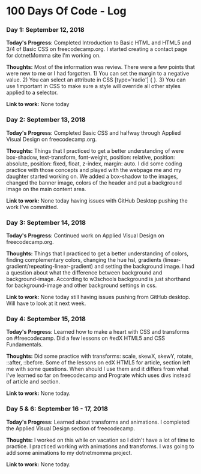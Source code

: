 # 100 Days Of Code - Log

### Day 1:  September 12, 2018

**Today's Progress**:  Completed Introduction to Basic HTML and HTML5 and 3/4 of Basic CSS on freecodecamp.org.  I started creating a contact page for dotnetMomma site I'm working on.

**Thoughts:** Most of the information was review.  There were a few points that were new to me or I had forgotten.  1)  You can set the margin to a negative value.  2)  You can select an attribute in CSS  [type='radio'] { }.   3)  You can use !important in CSS to make sure a style will override all other styles applied to a selector.

**Link to work:** None today


### Day 2:  September 13, 2018

**Today's Progress**:  Completed Basic CSS and halfway through Applied Visual Design on freecodecamp.org.  

**Thoughts:** Things that I practiced to get a better understanding of were box-shadow, text-transform, font-weight, position: relative,
position: absolute, position: fixed, float, z-index, margin: auto.  I did some coding practice with those concepts and played with the webpage me and my daughter started working on.  We added a box-shadow to the images, changed the banner image, colors of the header and put a background image on the main content area.

**Link to work:** None today having issues with GitHub Desktop pushing the work I've committed.


### Day 3:  September 14, 2018

**Today's Progress**:  Continued work on Applied Visual Design on freecodecamp.org.  

**Thoughts:** Things that I practiced to get a better understanding of colors, finding complementary colors, changing the hue hsl, gradients (linear-gradient/repeating-linear-gradient) and setting the background image.  I had a question about what the difference between background and background-image.  According to w3schools background is just shorthand for background-image and other background settings in css.

**Link to work:** None today still having issues pushing from GitHub desktop.  Will have to look at it next week.

### Day 4:  September 15, 2018

**Today's Progress**:  Learned how to make a heart with CSS and transforms on #freecodecamp.  Did a few lessons on #edX HTML5 and CSS Fundamentals.  

**Thoughts:** Did some practice with transforms: scale, skewX, skewY, rotate, ::after, ::before.  Some of the lessons on edX HTML5 for article, section left me with some questions.  When should I use them and it differs from what I've learned so far on freecodecamp and Prograte which uses divs instead of article and section.  

**Link to work:** None today.

### Day 5 & 6:  September 16 - 17, 2018

**Today's Progress**:  Learned about transforms and animations.  I completed the Applied Visual Design section of freecodecamp.

**Thoughts:** I worked on this while on vacation so I didn't have a lot of time to practice.  I practiced working with animations and transforms.  I was going to add some animations to my dotnetmomma project.

**Link to work:** None today.
